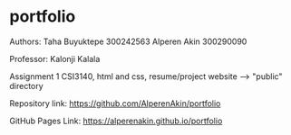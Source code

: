 # portfolio

Authors:
Taha Buyuktepe 300242563
Alperen Akin 300290090

Professor: Kalonji Kalala

Assignment 1 CSI3140, html and css, resume/project website --> "public" directory

Repository link: https://github.com/AlperenAkin/portfolio

GitHub Pages Link:  https://alperenakin.github.io/portfolio

